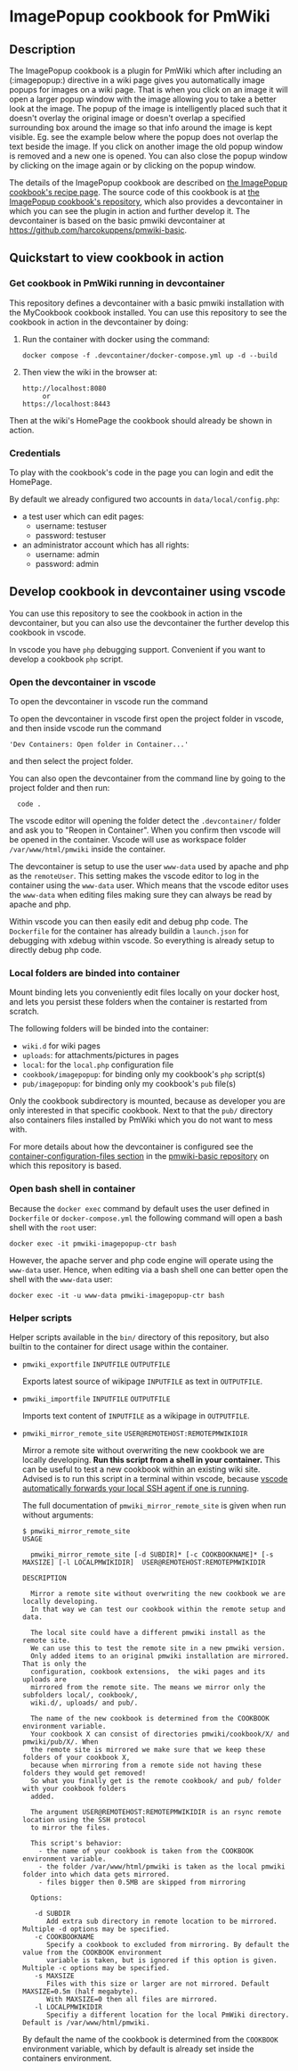 # ImagePopup cookbook for PmWiki

## Description

The ImagePopup cookbook is a plugin for PmWiki which after including an
(:imagepopup:) directive in a wiki page gives you automatically image popups for
images on a wiki page. That is when you click on an image it will open a larger popup
window with the image allowing you to take a better look at the image. The popup of
the image is intelligently placed such that it doesn't overlay the original image or
doesn't overlap a specified surrounding box around the image so that info around the
image is kept visible. Eg. see the example below where the popup does not overlap the
text beside the image. If you click on another image the old popup window is removed
and a new one is opened. You can also close the popup window by clicking on the image
again or by clicking on the popup window.

The details of the ImagePopup cookbook are described on
[the ImagePopup cookbook's recipe page](https://www.pmwiki.org/wiki/Cookbook/ImagePopup).
The source code of this cookbook is at
[the ImagePopup cookbook's repository](https://github.com/harcokuppens/pmwiki-cookbook-imagepopup),
which also provides a devcontainer in which you can see the plugin in action and
further develop it. The devcontainer is based on the basic pmwiki devcontainer at
https://github.com/harcokuppens/pmwiki-basic.

## Quickstart to view cookbook in action

### Get cookbook in PmWiki running in devcontainer

This repository defines a devcontainer with a basic pmwiki installation with the
MyCookbook cookbook installed. You can use this repository to see the cookbook in
action in the devcontainer by doing:

1.  Run the container with docker using the command:

        docker compose -f .devcontainer/docker-compose.yml up -d --build

2.  Then view the wiki in the browser at:

        http://localhost:8080
             or
        https://localhost:8443

Then at the wiki's HomePage the cookbook should already be shown in action.

### Credentials

To play with the cookbook's code in the page you can login and edit the HomePage.

By default we already configured two accounts in `data/local/config.php`:

- a test user which can edit pages:
  - username: testuser
  - password: testuser
- an administrator account which has all rights:
  - username: admin
  - password: admin

## Develop cookbook in devcontainer using vscode

You can use this repository to see the cookbook in action in the devcontainer, but
you can also use the devcontainer the further develop this cookbook in vscode.

In vscode you have `php` debugging support. Convenient if you want to develop a
cookbook `php` script.

### Open the devcontainer in vscode

To open the devcontainer in vscode run the command

To open the devcontainer in vscode first open the project folder in vscode, and then
inside vscode run the command

    'Dev Containers: Open folder in Container...'

and then select the project folder.

You can also open the devcontainer from the command line by going to the project
folder and then run:

      code .

The vscode editor will opening the folder detect the `.devcontainer/` folder and ask
you to "Reopen in Container". When you confirm then vscode will be opened in the
container. Vscode will use as workspace folder `/var/www/html/pmwiki` inside the
container.

The devcontainer is setup to use the user `www-data` used by apache and php as the
`remoteUser`. This setting makes the vscode editor to log in the container using the
`www-data` user. Which means that the vscode editor uses the `www-data` when editing
files making sure they can always be read by apache and php.

Within vscode you can then easily edit and debug php code. The `Dockerfile` for the
container has already buildin a `launch.json` for debugging with xdebug within
vscode. So everything is already setup to directly debug php code.

### Local folders are binded into container

Mount binding lets you conveniently edit files locally on your docker host, and lets
you persist these folders when the container is restarted from scratch.

The following folders will be binded into the container:

- `wiki.d` for wiki pages
- `uploads`: for attachments/pictures in pages
- `local`: for the `local.php` configuration file
- `cookbook/imagepopup`: for binding only my cookbook's `php` script(s)
- `pub/imagepopup`: for binding only my cookbook's `pub` file(s)

Only the cookbook subdirectory is mounted, because as developer you are only
interested in that specific cookbook. Next to that the `pub/` directory also
containers files installed by PmWiki which you do not want to mess with.

For more details about how the devcontainer is configured see the
[container-configuration-files section](https://github.com/harcokuppens/pmwiki-basic/blob/main/README.md#container-configuration-files)
in the [pmwiki-basic repository](https://github.com/harcokuppens/pmwiki-basic/) on
which this repository is based.

### Open bash shell in container

Because the `docker exec` command by default uses the user defined in `Dockerfile` or
`docker-compose.yml` the following command will open a bash shell with the `root`
user:

    docker exec -it pmwiki-imagepopup-ctr bash

However, the apache server and php code engine will operate using the `www-data`
user. Hence, when editing via a bash shell one can better open the shell with the
`www-data` user:

    docker exec -it -u www-data pmwiki-imagepopup-ctr bash

### Helper scripts

Helper scripts available in the `bin/` directory of this repository, but also builtin
to the container for direct usage within the container.

- `pmwiki_exportfile` `INPUTFILE` `OUTPUTFILE`

  Exports latest source of wikipage `INPUTFILE` as text in `OUTPUTFILE`.

- `pmwiki_importfile` `INPUTFILE` `OUTPUTFILE`

  Imports text content of `INPUTFILE` as a wikipage in `OUTPUTFILE`.

- `pmwiki_mirror_remote_site` `USER@REMOTEHOST:REMOTEPMWIKIDIR`

  Mirror a remote site without overwriting the new cookbook we are locally
  developing. **Run this script from a shell in your container.** This can be useful
  to test a new cookbook within an existing wiki site. Advised is to run this script
  in a terminal within vscode, because
  [vscode automatically forwards your local SSH agent if one is running](https://code.visualstudio.com/remote/advancedcontainers/sharing-git-credentials).

  The full documentation of `pmwiki_mirror_remote_site` is given when run without
  arguments:

      $ pmwiki_mirror_remote_site
      USAGE

        pmwiki_mirror_remote_site [-d SUBDIR]* [-c COOKBOOKNAME]* [-s MAXSIZE] [-l LOCALPMWIKIDIR]  USER@REMOTEHOST:REMOTEPMWIKIDIR

      DESCRIPTION

        Mirror a remote site without overwriting the new cookbook we are locally developing.
        In that way we can test our cookbook within the remote setup and data.

        The local site could have a different pmwiki install as the remote site.
        We can use this to test the remote site in a new pmwiki version.
        Only added items to an original pmwiki installation are mirrored. That is only the
        configuration, cookbook extensions,  the wiki pages and its uploads are
        mirrored from the remote site. The means we mirror only the subfolders local/, cookbook/,
        wiki.d/, uploads/ and pub/.

        The name of the new cookbook is determined from the COOKBOOK environment variable.
        Your cookbook X can consist of directories pmwiki/cookbook/X/ and pmwiki/pub/X/. When
        the remote site is mirrored we make sure that we keep these folders of your cookbook X,
        because when mirroring from a remote side not having these folders they would get removed!
        So what you finally get is the remote cookbook/ and pub/ folder with your cookbook folders
        added.

        The argument USER@REMOTEHOST:REMOTEPMWIKIDIR is an rsync remote location using the SSH protocol
        to mirror the files.

        This script's behavior:
          - the name of your cookbook is taken from the COOKBOOK environment variable.
          - the folder /var/www/html/pmwiki is taken as the local pmwiki folder into which data gets mirrored.
          - files bigger then 0.5MB are skipped from mirroring

        Options:

         -d SUBDIR
            Add extra sub directory in remote location to be mirrored. Multiple -d options may be specified.
         -c COOKBOOKNAME
            Specify a cookbook to excluded from mirroring. By default the value from the COOKBOOK environment
            variable is taken, but is ignored if this option is given. Multiple -c options may be specified.
         -s MAXSIZE
            Files with this size or larger are not mirrored. Default MAXSIZE=0.5m (half megabyte).
            With MAXSIZE=0 then all files are mirrored.
         -l LOCALPMWIKIDIR
            Specifiy a different location for the local PmWiki directory. Default is /var/www/html/pmwiki.

  By default the name of the cookbook is determined from the `COOKBOOK` environment
  variable, which by default is already set inside the containers environment.
